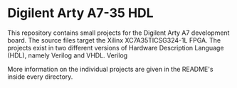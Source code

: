 # Digilent Arty A7-35 HDL

This repository contains small projects for the Digilent Arty A7 development
board. The source files target the Xilinx XC7A35TICSG324-1L FPGA. The projects
exist in two different versions of Hardware Description Language (HDL), namely
Verilog and VHDL. Verilog

More information on the individual projects are given in the README's inside
every directory.
